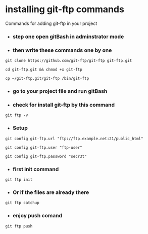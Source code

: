 # installing git-ftp commands
Commands for adding git-ftp in your project

* ### step one open gitBash in adminstrator mode
* ### then write these commands one by one
```
git clone https://github.com/git-ftp/git-ftp git-ftp.git
```
```
cd git-ftp.git && chmod +x git-ftp
```
```
cp ~/git-ftp.git/git-ftp /bin/git-ftp
```

* ### go to your project file and run gitBash
* ### check for install git-ftp by this command
```
git ftp -v
```

* ### Setup
```
git config git-ftp.url "ftp://ftp.example.net:21/public_html"
```
```
git config git-ftp.user "ftp-user"
```
```
git config git-ftp.password "secr3t"
```

* ### first init command
```
git ftp init
```

* ### Or if the files are already there
```
git ftp catchup
```

* ### enjoy push comand
```
git ftp push
```
